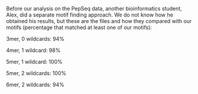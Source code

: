 Before our analysis on the PepSeq data, another bioinformatics student, Alex, did a separate motif finding approach. We do not know how he obtained his results, but these are the files and how they compared with our motifs (percentage that matched at least one of our motifs):


3mer, 0 wildcards: 94%

4mer, 1 wildcard: 98%

5mer, 1 wildcard: 100%

5mer, 2 wildcards: 100%

6mer, 2 wildcards: 94%

